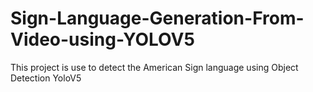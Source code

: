 # Sign-Language-Generation-From-Video-using-YOLOV5
This project is use to detect the American Sign language using Object Detection YoloV5
